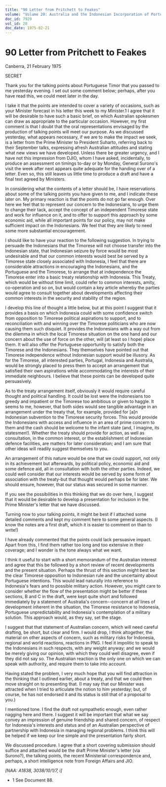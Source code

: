 ```yaml
---
title: "90 Letter from Pritchett to Feakes"
volume: "Volume 20: Australia and the Indonesian Incorporation of Portuguese Timor, 1974-1976"
doc_id: 7929
vol_id: 20
doc_date: 1975-02-21
---
```


# 90 Letter from Pritchett to Feakes

Canberra, 21 February 1975

SECRET

Thank you for the talking points about Portuguese Timor that you passed to me yesterday evening. I set out some comment below; perhaps, after you have read this, we could meet later in the day.

I take it that the points are intended to cover a variety of occasions, such as your Minister forecast in his letter this week to my Minister.1 I agree that it will be desirable to have such a basic brief, on which Australian spokesmen can draw as appropriate to the particular occasion. However, my first comment is that I doubt that the oral representations envisaged by the production of talking points will meet our purpose. As we discussed yesterday, what appears necessary, if we are to make the impact we seek, is a letter from the Prime Minister to President Suharto, referring back to their September talks, expressing afresh Australian attitudes and stating what new views we have developed. Unless there be greater urgency, and I have not this impression from DJIO, whom I have asked, incidentally, to produce an assessment on timings to-day or by Monday, General Surono's visit the week after next appears quite adequate for the handing over of a letter. Even so, this still leaves us little time to produce a draft and have a final text agreed by Ministers.

In considering what the contents of a letter should be, I have reservations about some of the talking points you have given to me, and I indicate these later on. My primary reaction is that the points do not go far enough. Over here we feel that to represent our concern to the Indonesians, to urge them to change their tack, accept the concept of an independent Timorese state and work for influence on it, and to offer to support this approach by some economic aid, while all important points for our policy, may not make sufficient impact on the Indonesians. We feel that they are likely to need some more substantial encouragement.

I should like to have your reaction to the following suggestion. In trying to persuade the Indonesians that the Timorese will not choose transfer into the Indonesian state, that Indonesian seizure by force would be most undesirable and that our common interests would best be served by a Timorese state closely associated with Indonesia, I feel that there are considerable attractions in encouraging the Indonesians, and the Portuguese and the Timorese, to arrange that at independence the Timorese enter into a basic treaty relationship with Indonesia. This Treaty, which would be without time limit, could refer to common interests, amity, co-operation and so on, but would contain a key article whereby the parties would agree to consult together about developments affecting their common interests in the security and stability of the region.

I develop this line of thought a little below, but at this point I suggest that it provides a basis on which Indonesia could with some confidence switch from opposition to Timorese political aspirations to support, and to reconciliation with and winning over the Timorese politicians who are now causing them such disquiet. It provides the Indonesians with a way out from the dilemma in which the local Timorese situation on the one hand and our concern about the use of force on the other, will (at least so I hope) place them. It will also offer the Portuguese opportunity to satisfy both the Timorese and the Indonesians. They themselves have pointed out that Timorese independence without Indonesian support would be illusory. As for the Timorese, all interested parties, Portugal, Indonesia and Australia, would be strongly placed to press them to accept an arrangement that satisfied their own aspirations while accommodating the interests of their immediate neighbours. I believe that these points can be developed quite persuasively.

As to the treaty arrangement itself, obviously it would require careful thought and political handling. It could be lost were the Indonesians too greedy and impatient or the Timorese too ambitious or given to haggle. It seems to me, however, that both sides would see tangible advantage in an arrangement under the treaty that, for example, provided for [a]n Indonesian subvention to the Timorese security forces. This would provide the Indonesians with access and influence in an area of prime concern to them and the cash should be welcome to the infant state (and, I imagine, its statesmen!). Whether the treaty should provide for action, as well as consultation, in the common interest, or the establishment of Indonesian defence facilities, are matters for later consideration; and I am sure that other ideas will readily suggest themselves to you. 

An arrangement of this nature would be one that we could support, not only in its achievement but afterwards, by political policy, economic aid and some defence aid, all in consultation with both the other parties. Indeed, we could well consider that our interests would be served by some form of association with the treaty-but that thought would perhaps be for later. We should ensure, however, that our status was secured in some manner. 

If you see the possibilities in this thinking that we do over here, I suggest that it would be desirable to develop a presentation for inclusion in the Prime Minister's letter that we have discussed.

Turning now to your talking points, it might be best if I attached some detailed comments and kept my comment here to some general aspects. (I know the notes are a first draft, which it is easier to comment on than to write!)

I have already commented that the points could lack persuasive impact. Apart from this, I find them rather too long and too extensive in their coverage; and I wonder is the tone always what we want.

I think it useful to start with a short memorandum of the Australian interest and agree that this be followed by a short review of recent developments and the present situation. Perhaps the thrust of this section might best be the clear Timorese opposition to Indonesian rule and the uncertainty about Portuguese intentions. This would lead naturally into reference to Indonesia's fears and to possible military action. However, you might care to consider whether the flow of the presentation might be better if these sections, B and C in the draft, were kept quite short and followed immediately by a statement of Australia's concern--concern at _all_ lines of development inherent in the situation, the Timorese resistance to Indonesia, Portuguese unpredictability and Indonesia's contemplation of a military solution. This approach would, as they say, set the stage.

I suggest that that statement of Australian concern, which will need careful drafting, be short, but clear and firm. I would drop, I think altogether, the material on other aspects of concern, such as military risks for Indonesia, regional and world reactions, reactions in PNG. I feel it impolitic to speak to the Indonesians in such respects, with any weight anyway; and we would be merely giving our opinion, with which they could well disagree, even if they did not say so. The Australian reaction is the only one on which we can speak with authority, and require them to take into account.

Having stated the problem, I very much hope that you will find attraction in the thinking that I outlined earlier, about a treaty, and that we could then move straight on to presenting that. (I may say that our Minister was attracted when I tried to articulate the notion to him yesterday; but, of course, he has not endorsed it and its status is still that of a proposal to you.)

I mentioned tone. I find the draft not sympathetic enough, even rather nagging here and there. I suggest it will be important that what we say convey an impression of genuine friendship and shared concern, of respect for Indonesia's interests and status and of an Australian perspective of partnership with Indonesia in managing regional problems. I think this will be helped if we keep our line simple and the presentation fairly short.

We discussed procedure. I agree that a short covering submission should suffice and attached would be the draft Prime Minister's letter (via Surono?), the talking points, the recent Ministerial correspondence and, perhaps, a short intelligence note from Foreign Affairs and JIO.

_[NAA: A1838, 3038/10/1/7, i]_

  * 1 See Document 88.


